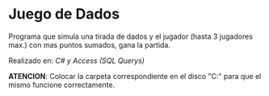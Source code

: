 # Juego de Dados

Programa que simula una tirada de dados y el jugador (hasta 3 jugadores max.) con mas puntos sumados, gana la partida. 

Realizado en: _C# y Access (SQL Querys)_

**ATENCION**: Colocar la carpeta correspondiente en el disco "C:\" para que el mismo funcione correctamente.
